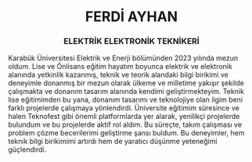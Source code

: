 <h1 align="center">FERDİ AYHAN</h1>
<h3 align="center">ELEKTRİK ELEKTRONİK TEKNİKERİ</h3>

Karabük Üniversitesi Elektrik ve Enerji bölümünden 2023 yılında mezun oldum. Lise ve Önlisans eğitim hayatım boyunca elektrik ve elektronik alanında yetkinlik kazanmış, teknik ve teorik alandaki bilgi birikimi ve deneyimle donanmış bir mezun olarak ülkeme ve milletime yakışır şekilde çalışmakta ve donanım tasarım alanında kendimi geliştirmekteyim.
Teknik lise eğitimimden bu yana, donanım tasarımı ve teknolojiye olan ilgim beni farklı projelerde çalışmaya yönlendirdi. Üniversite eğitimim süresince ve halen Teknofest gibi önemli platformlarda yer alarak, yenilikçi projelerde bulundum ve bu projelerde aktif rol aldım. Bu süreçte, takım çalışması ve problem çözme becerilerimi geliştirme şansı buldum. Bu deneyimler, hem teknik bilgi birikimimi artırdı hem de yaratıcı düşünme yeteneğimi güçlendirdi.
<br>
<br>
